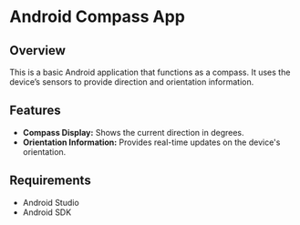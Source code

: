 # Android Compass App

## Overview

This is a basic Android application that functions as a compass. It uses the device’s sensors to provide direction and orientation information.

## Features

- **Compass Display:** Shows the current direction in degrees.
- **Orientation Information:** Provides real-time updates on the device's orientation.

## Requirements

- Android Studio
- Android SDK

